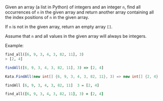 Given an array (a list in Python) of integers and an integer `n`, find all occurrences of `n` in the given array and return another array containing all the index positions of `n` in the given array.

If `n` is not in the given array, return an empty array `[]`.

Assume that `n` and all values in the given array will always be integers.

Example:
```python
find_all([6, 9, 3, 4, 3, 82, 11], 3)
> [2, 4]
```
```javascript
findAll([6, 9, 3, 4, 3, 82, 11], 3) => [2, 4]
```
```csharp
Kata.FindAll(new int[] {6, 9, 3, 4, 3, 82, 11}, 3) => new int[] {2, 4}
```

```haskell
findAll [6, 9, 3, 4, 3, 82, 11]  3 = [2, 4]
```

```ruby
find_all([6, 9, 3, 4, 3, 82, 11], 3) = [2, 4]
```